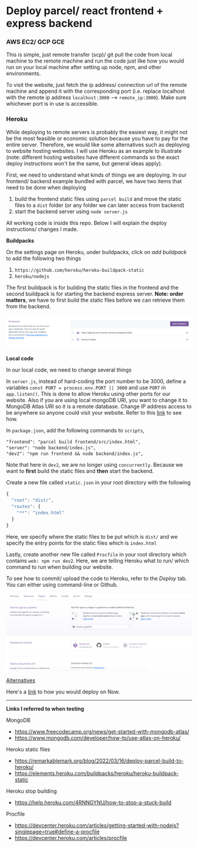 # Deploy parcel/ react frontend + express backend

### AWS EC2/ GCP GCE

This is simple, just remote transfer (scp)/ git pull the code from local machine to the remote machine and run the code just like how you would run on your local machine after setting up node, npm, and other environments.

To visit the website, just fetch the ip address/ connection url of the remote machine and append it with the corresponding port (i.e. replace localhost with the remote ip address `localhost:3000` --> `remote_ip:3000`). Make sure whichever port is in use is accessible.

### Heroku

While deploying to remote servers is probably the easiest way, it might not be the most feasible or economic solution because you have to pay for the entire server. Therefore, we would like some alternatives such as deploying to website hosting websites. I will use Heroku as an example to illustrate (note: different hosting websites have different commands so the exact deploy instructions won't be the same, but general ideas apply).

First, we need to understand what kinds of things we are deploying. In our frontend/ backend example bundled with parcel, we have two items that need to be done when deploying
1. build the frontend static files using `parcel build` and move the static files to a `dist` folder (or any folder we can later access from backend)
2. start the backend server using `node server.js`

All working code is inside this repo. Below I will explain the deploy instructions/ changes I made.

**Buildpacks**

On the settings page on Heroku, under buildpacks, click on *add buildpack* to add the following two things
1. `https://github.com/heroku/heroku-buildpack-static`
2. `heroku/nodejs`

The first buildpack is for building the static files in the frontend and the second buildpack is for starting the backend express server. **Note: order matters**, we have to first build the static files before we can retrieve them from the backend.

![buildpack](./img/buildpack.png)

**Local code**

In our local code, we need to change several things

In `server.js`, instead of hard-coding the port number to be 3000, define a variables `const PORT = process.env.PORT || 3000` and use `PORT` in `app.listen()`. This is done to allow Heroku using other ports for our website.
Also if you are using local mongoDB URI, you want to change it to MongoDB Atlas URI so it is a remote database. Change IP address access to be anywhere so anyone could visit your website. Refer to this [link](https://www.freecodecamp.org/news/get-started-with-mongodb-atlas/) to see how.


In `package.json`, add the following commands to `scripts`,
```
"frontend": "parcel build frontend/src/index.html",
"server": "node backend/index.js",
"dev2": "npm run frontend && node backend/index.js",
```
Note that here in `dev2`, we are no longer using `concurrently`. Because we want to **first** build the static files and **then** start the backend.

Create a new file called `static.json` in your root directory with the following
```js
{
  "root": "dist/",
  "routes": {
    "**": "index.html"
  }
}
```
Here, we specify where the static files to be put which is `dist/` and we specify the entry points for the static files which is `index.html`

Lastly, create another new file called `Procfile` in your root directory which contains `web: npm run dev2`. Here, we are telling Heroku what to run/ which command to run when building our website.

To see how to commit/ upload the code to Heroku, refer to the *Deploy* tab. You can either using command-line or Github.

![deploy](/img/deploy.png)

<ins>Alternatives</ins>

Here's a [link](https://markmurray.co/blog/express-parcel-react-now/) to how you would deploy on Now.

---
**Links I referred to when testing**

MongoDB
- https://www.freecodecamp.org/news/get-started-with-mongodb-atlas/
- https://www.mongodb.com/developer/how-to/use-atlas-on-heroku/

Heroku static files
- https://remarkablemark.org/blog/2022/03/16/deploy-parcel-build-to-heroku/
- https://elements.heroku.com/buildpacks/heroku/heroku-buildpack-static

Heroku stop building
- https://help.heroku.com/4RNNGYNU/how-to-stop-a-stuck-build

Procfile
- https://devcenter.heroku.com/articles/getting-started-with-nodejs?singlepage=true#define-a-procfile
- https://devcenter.heroku.com/articles/procfile
